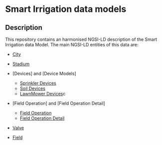 # Smart Irrigation data models

## Description
This repository contains an harmonised NGSI-LD description of the Smart Irrigation data Model. The main NGSI-LD entities of this data are:
-   [City](ngsild-payloads/City.json)

-   [Stadium](ngsild-payloads/Stadium.json)

-   [Devices] and [Device Models]
	- [Sprinkler Devices](ngsild-payloads/SprinklerDevices)
	- [Soil Devices](ngsild-payloads/SoilDevices)
	- [LawnMower Devices](ngsild-payloads/LawnMowerDevices)c

-   [Field Operation] and [Field Operation Detail]
	- [Field Operation](ngsild-payloads/FO-FOD/FO.json)
	- [Field Operation Detail](ngsild-payloads/FO-FOD/FOD1.json)

-   [Valve](ngsild-payloads//Valves)

-   [Field](ngsild-payloads/Field.json)
